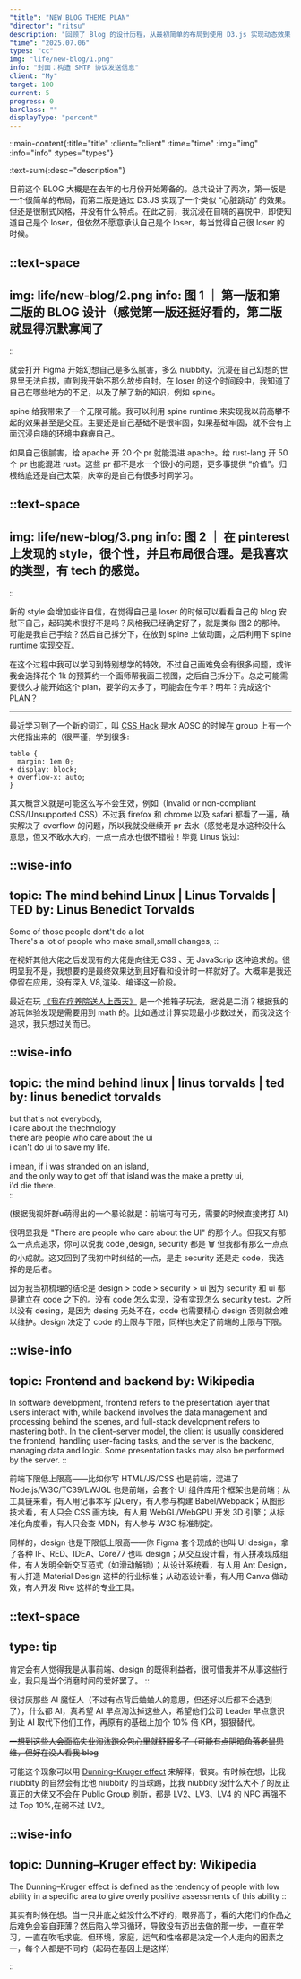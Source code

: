 ```yaml
---
"title": "NEW BLOG THEME PLAN" 
"director": "ritsu"
description: "回顾了 Blog 的设计历程，从最初简单的布局到使用 D3.js 实现动态效果，再到探索 Spine 动画技术的可能性。作者反思了过去的“自嗨”心态，意识到技术能力的不足，但也找到了新的方向——借鉴 Pinterest 上的风格，结合手绘或约稿，利用 Spine 实现更专业的交互效果。虽然计划可能耗时较长（甚至跨年），但希望通过学习提升，最终打造一个兼具科技感和美术风格的博客，以此增强自信并摆脱“loser”心态。"
"time": "2025.07.06"
types: "cc"
img: "life/new-blog/1.png"
info: "封面：构造 SMTP 协议发送信息"
client: "My"
target: 100
current: 5
progress: 0
barClass: ""
displayType: "percent"
---
```


::main-content{:title="title" :client="client" :time="time" :img="img" :info="info" :types="types"}

:text-sum{:desc="description"}

目前这个 BLOG 大概是在去年的七月份开始筹备的。总共设计了两次，第一版是一个很简单的布局，而第二版是通过 D3.JS 实现了一个类似 “心脏跳动” 的效果。但还是很制式风格，并没有什么特点。在此之前，我沉浸在自嗨的喜悦中，即使知道自己是个 loser，但依然不愿意承认自己是个 loser，每当觉得自己很 loser 的时候。


::text-space
---
img: life/new-blog/2.png
info: 图 1 ｜ 第一版和第二版的 BLOG 设计（感觉第一版还挺好看的，第二版就显得沉默寡闻了
---
::

就会打开 Figma 开始幻想自己是多么腻害，多么 niubbity。沉浸在自己幻想的世界里无法自拔，直到我开始不那么故步自封。在 loser 的这个时间段中，我知道了自己在哪些地方的不足，以及了解了新的知识，例如 spine。

spine 给我带来了一个无限可能。我可以利用 spine runtime 来实现我以前高攀不起的效果甚至是交互。主要还是自己基础不是很牢固，如果基础牢固，就不会有上面沉浸自嗨的环境中麻痹自己。

如果自己很腻害，给 apache 开 20 个 pr 就能混进 apache。给 rust-lang 开 50 个 pr 也能混进 rust。这些 pr 都不是水一个很小的问题，更多事提供 “价值”。归根结底还是自己太菜，庆幸的是自己有很多时间学习。


::text-space
---
img: life/new-blog/3.png
info: 图 2 ｜ 在 pinterest 上发现的 style，很个性，并且布局很合理。是我喜欢的类型，有 tech 的感觉。
---
::

新的 style 会增加些许自信，在觉得自己是 loser 的时候可以看看自己的 blog 安慰下自己，起码美术很好不是吗？风格我已经确定好了，就是类似 图2 的那种。可能是我自己手绘？然后自己拆分下，在放到 spine 上做动画，之后利用下 spine runtime 实现交互。

在这个过程中我可以学习到特别想学的特效。不过自己画难免会有很多问题，或许我会选择花个 1k 的预算约一个画师帮我画三视图，之后自己拆分下。总之可能需要很久才能开始这个 plan，要学的太多了，可能会在今年？明年？完成这个 PLAN？

---

最近学习到了一个新的词汇，叫 [CSS Hack](https://en.wikipedia.org/wiki/CSS_hack) 是水 AOSC 的时候在 group 上有一个大佬指出来的（很严谨，学到很多:

```
table {
  margin: 1em 0;
+ display: block;
+ overflow-x: auto;
}
```

其大概含义就是可能这么写不会生效，例如（Invalid or non-compliant CSS/Unsupported CSS）不过我 firefox 和 chrome 以及 safari 都看了一遍，确实解决了 overflow 的问题，所以我就没继续开 pr 去水（感觉老是水这种没什么意思，但又不敢水大的，一点一点水也很不错啦！毕竟 Linus 说过:

::wise-info
---
topic: The mind behind Linux | Linus Torvalds | TED
by: Linus Benedict Torvalds
---

Some of those people dont't do a lot<br>
There's a lot of people who make small,small changes,
::

在视奸其他大佬之后发现有的大佬是向往无 CSS 、无 JavaScrip 这种追求的。很明显我不是，我想要的是最终效果达到且好看和设计时一样就好了。大概率是我还停留在应用，没有深入 V8,渲染、编译这一阶段。

最近在玩 [《我在疗养院送人上西天》](https://store.steampowered.com/app/2585110/_/) 是一个推箱子玩法，据说是二消？根据我的游玩体验发现是需要用到 math 的。比如通过计算实现最小步数过关，而我没这个追求，我只想过关而已。


::wise-info
---
topic: the mind behind linux | linus torvalds | ted
by: linus benedict torvalds
---

but that's not everybody,<br>
i care about the thechnology<br>
there are people who care about the ui<br>
i can't do ui to save my life.<br><br>
i mean, if i was stranded on an island,<br>
and the only way to get off that island was the make a pretty ui,<br>
i'd die there.<br>
::

 (根据我视奸群u萌得出的一个暴论就是：前端可有可无，需要的时候直接拷打 AI)

很明显我是 "There are people who care about the UI" 的那个人。但我又有那么一点点追求，你可以说我 code ,design, security 都是 🗑 但我都有那么一点点的小成就。这又回到了我初中时纠结的一点，是走 security 还是走 code，我选择的是后者。

因为我当初梳理的结论是 design > code > security > ui 因为 security 和 ui 都是建立在 code 之下的。没有 code 怎么实现，没有实现怎么 security test。之所以没有 desing，是因为 desing 无处不在，code 也需要精心 design 否则就会难以维护。design 决定了 code 的上限与下限，同样也决定了前端的上限与下限。


::wise-info
---
topic: Frontend and backend
by: Wikipedia
---

In software development, frontend refers to the presentation layer that users interact with, while backend involves the data management and processing behind the scenes, and full-stack development refers to mastering both. In the client–server model, the client is usually considered the frontend, handling user-facing tasks, and the server is the backend, managing data and logic. Some presentation tasks may also be performed by the server.
::

前端下限低上限高——比如你写 HTML/JS/CSS 也是前端，混进了 Node.js/W3C/TC39/LWJGL 也是前端，会套个 UI 组件库用个框架也是前端；从工具链来看，有人用记事本写 jQuery，有人参与构建 Babel/Webpack；从图形技术看，有人只会 CSS 画方块，有人用 WebGL/WebGPU 开发 3D 引擎；从标准化角度看，有人只会查 MDN，有人参与 W3C 标准制定。  

同样的，design 也是下限低上限高——你 Figma 套个现成的也叫 UI design，拿了各种 IF、RED、IDEA、Core77 也叫 design；从交互设计看，有人拼凑现成组件，有人发明全新交互范式（如滑动解锁）；从设计系统看，有人用 Ant Design，有人打造 Material Design 这样的行业标准；从动态设计看，有人用 Canva 做动效，有人开发 Rive 这样的专业工具。  

::text-space
---
type: tip
---
肯定会有人觉得我是从事前端、design 的既得利益者，很可惜我并不从事这些行业，我只是当个消磨时间的爱好罢了。
::

很讨厌那些 AI 魔怔人（不过有点背后蛐蛐人的意思，但还好以后都不会遇到了），什么都 AI，真希望 AI 早点淘汰掉这些人，希望他们公司 Leader 早点意识到让 AI 取代下他们工作，再原有的基础上加个 10% 倍 KPI，狠狠替代。

~~一想到这些人会面临失业淘汰跑众包心里就舒服多了（可能有点阴暗角落老鼠思维，但好在没人看我 blog~~

可能这个现象可以用 [Dunning–Kruger effect](https://en.wikipedia.org/wiki/Dunning%E2%80%93Kruger_effect) 来解释，很爽。有时候在想，比我 niubbity 的自然会有比他 niubbity 的当球踢，比我 niubbity 没什么大不了的反正真正的大佬又不会在 Public Group 刷新，都是 LV2、LV3、LV4 的 NPC 再强不过 Top 10%,在弱不过 LV2。


::wise-info
---
topic: Dunning–Kruger effect
by: Wikipedia
---

The Dunning–Kruger effect is defined as the tendency of people with low ability in a specific area to give overly positive assessments of this ability
::

其实有时候在想。当一只井底之蛙没什么不好的，眼界高了，看的大佬们的作品之后难免会妄自菲薄？然后陷入学习循环，导致没有迈出去做的那一步，一直在学习，一直在吹毛求疵。但环境，家庭，运气和性格都是决定一个人走向的因素之一，每个人都是不同的（起码在基因上是这样）

::
